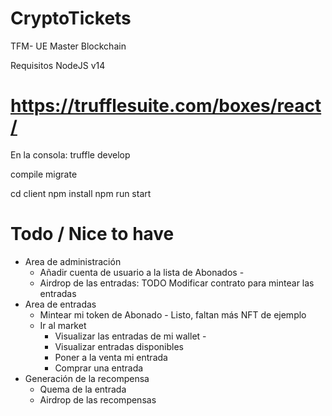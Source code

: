 # CryptoTickets

TFM- UE Master Blockchain

Requisitos NodeJS v14

# https://trufflesuite.com/boxes/react/

En la consola:
truffle develop

compile
migrate

cd client
npm install
npm run start

# Todo / Nice to have

- Area de administración
  - Añadir cuenta de usuario a la lista de Abonados -
  - Airdrop de las entradas: TODO Modificar contrato para mintear las entradas
- Area de entradas
  - Mintear mi token de Abonado - Listo, faltan más NFT de ejemplo
  - Ir al market
    - Visualizar las entradas de mi wallet -
    - Visualizar entradas disponibles
    - Poner a la venta mi entrada
    - Comprar una entrada
- Generación de la recompensa
  - Quema de la entrada
  - Airdrop de las recompensas
